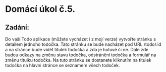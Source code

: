# Domácí úkol č.5.

## Zadání:

Do vaší Todo aplikace (můžete vycházet i z mojí verze) vytvořte stránku s detailem jednoho todočka. Tato stránku se bude
nacházet pod URL /todo/:id a na stránce bude vidět titulek todočka a zda je hotové či ne. Dále zde budou odkazy na změnu
stavu todočka, odstránění todočka a formulář na změnu titulku todočka. Na tuto stránku se dostanete kliknutím na titulek
todočka na hlavní stránce se seznamem všech todoček.
